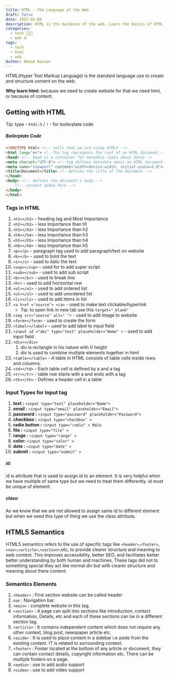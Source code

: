 ```yaml
---
title: HTML - The Language of the Web
draft: false
date: 2025-02-08
description: HTML is the backbone of the web. Learn the basics of HTML, its structure, and how to create your first webpage.
categories:
  - tech 👨🏻‍💻
  - web 🌐
tags:
  - tech
  - html
  - web
Author: Ahmad Hassan
---
```


HTML(Hyper Text Markup Language) is the standard language use to create and structure content on the web.

**Why learn html:** because we need to create website for that we need html, or because of content.

## Getting with HTML

Tip: type - `html:5` / `!` - for boilerplate code

##### Boilerplate Code
```html
<!DOCTYPE html> <!-- tells that we are using HTML5 -->
<html lang="en"> <!--The tag represents the root of an HTML document.-->
<head> <!-- head is a container for metadata (data about data)-->
<meta charset="UTF-8"> <!--tag defines metadata about an HTML document-->
<meta name="viewport" content="width=device-width, initial-scale=1.0">
<title>Document</title> <!--defines the title of the document.-->
</head> 
<body> <!-- defines the document's body.-->
	<!-- content added here -->
</body>
</html>
```

### Tags in HTML 

1. `<h1></h1>` - heading tag and Most Importance
2. `<h2></h2>` - less Importance than h1
3. `<h3></h3>` - less Importance than h2
4. `<h4></h4>` - less Importance than h3
5. `<h5></h5>` - less Importance than h4
6. `<h6></h6>` - less Importance than h5
7. `<p></p>` - paragraph tag used to add paragraph/text on website
8. `<b></b>` - used to bold the text
9. `<i></i>` - used to italic the text
10. `<sup></sup>` - used for to add super script
11. `<sub></sub>` - used to add sub script
12. `<br></br>` - used to break line
13. `<hr>` - used to add horizontal row
14. `<ol></ol>` - used to add ordered list
15. `<ul></ul>` - used to add unordered list
16. `<li></li>` - used to add items in list
17. `<a href ="source"> </a>` - used to make text clickable/hyperlink 
	- Tip: to open link in new tab use this `target="_blank"`
18. `<img src="source" alt=" ">` - used to add image to website
19. `<form></form>` - used to create the form
20. `<label></label>` - used to add label to input field
21. `<input id ="abc" type="text" placeholder="Name" >` - used to add input field
22. `<div></div>`
	1. div is rectangle in his nature with 0 height
	2. div is used to combine multiple elements together in html
23. `<table></table>` - A table in HTML consists of table cells inside rows and columns.
24. `<td></td>` - Each table cell is defined by a and a tag
25. `<tr></tr>` - table row starts with a and ends with a tag
26. `<th></th>` - Defines a header cell in a table
### Input Types for Input tag

1. **text :** `<input type="text" placeholder="Name">`
2. **email :** `<input type="email" placeholder="Email">`
3. **password :** `<input type="password" placeholder="Password">`
4. **checkbox :** `<input type="checkbox" >`
5. **radio button :** `<input type="radio" > Male`
6. **file :** `<input type="file" >`
7. **range :** `<input type="range" >`
8. **color:** `<input type="color" >`
9. **date :** `<input type="date" >`
10. **submit :** `<input type="submit" >`

##### id:
id is attribute that is used to assign id to an element. It is very helpful when we have multiple of same type but we need to treat them differently. id must be unique of element.
##### class:
As we know that we are not allowed to assign same id to different element but when we need this type of thing we use the class attribute.

## HTML5 Semantics

HTML5 semantics refers to the use of specific tags like `<header>`,`<footer>`,`<nav>`,`<article>`,`<section>`,etc, to provide clearer structure and meaning to web content. This improves accessibility, better SEO, and facilitates better better understanding by both human and machines, These tags did not to something special they act like normal div but with clearer structure and meaning about there content.
### Semantics Elements

1. `<header>` : First section website can be called header
2. `nav` : Navigation bar.
3. `<main>` : complete website in this tag.
4. `<section>` : A page can split into sections like introduction, contact information, Details, etc and each of these sections can be in a different section tag.
5. `<article>` : It contains independent content which does not require any other context, blog post, newspaper article etc.
6. `<aside>` : It is used to place content in a sidebar i.e aside from the existing content. IT is related to surrounding context.
7. `<footer>` : Footer located at the bottom of any article or document, they can contain contact details, copyright information etc. There can be multiple footers on a page.
8. `<audio>` : use to add audio support
9. `<video>` : use to add video support
